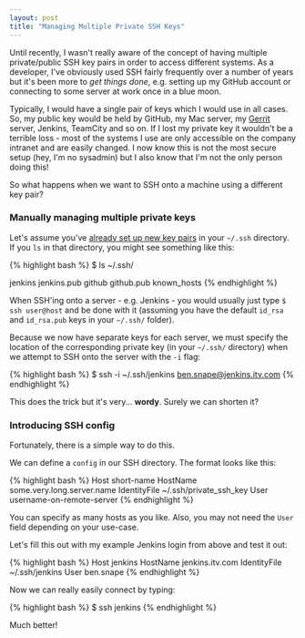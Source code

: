 ```yaml
---
layout: post
title: "Managing Multiple Private SSH Keys"
---
```


Until recently, I wasn't really aware of the concept of having multiple private/public SSH key pairs in order to access different systems. As a developer, I've obviously used SSH fairly frequently over a number of years but it's been more to <em>get things done</em>, e.g. setting up my GitHub account or connecting to some server at work once in a blue moon.

Typically, I would have a single pair of keys which I would use in all cases. So, my public key would be held by GitHub, my Mac server, my <a href="https://code.google.com/p/gerrit/" title="Gerrit" target="_blank">Gerrit</a> server, Jenkins, TeamCity and so on. If I lost my private key it wouldn't be a terrible loss - most of the systems I use are only accessible on the company intranet and are easily changed. I now know this is not the most secure setup (hey, I'm no sysadmin) but I also know that I'm not the only person doing this!

So what happens when we want to SSH onto a machine using a different key pair?

### Manually managing multiple private keys

Let's assume you've <a href="https://help.github.com/articles/generating-ssh-keys" title="ssh-keygen" target="_blank">already set up new key pairs</a> in your <code>~/.ssh</code> directory. If you <code>ls</code> in that directory, you might see something like this:

{% highlight bash %}
$ ls ~/.ssh/

jenkins  jenkins.pub  github  github.pub  known_hosts
{% endhighlight %}

When SSH'ing onto a server - e.g. Jenkins - you would usually just type <code>$ ssh user@host</code> and be done with it (assuming you have the default <code>id_rsa</code> and <code>id_rsa.pub</code> keys in your <code>~/.ssh/</code> folder).

Because we now have separate keys for each server, we must specify the location of the corresponding private key (in your <code>~/.ssh/</code> directory) when we attempt to SSH onto the server with the <code>-i</code> flag:

{% highlight bash %}
$ ssh -i ~/.ssh/jenkins ben.snape@jenkins.itv.com
{% endhighlight %}

This does the trick but it's very... <strong>wordy</strong>. Surely we can shorten it?

### Introducing SSH config

Fortunately, there is a simple way to do this.

We can define a <code>config</code> in our SSH directory. The format looks like this:

{% highlight bash %}
Host           short-name
HostName       some.very.long.server.name
IdentityFile   ~/.ssh/private_ssh_key
User           username-on-remote-server
{% endhighlight %}

You can specify as many hosts as you like. Also, you may not need the <code>User</code> field depending on your use-case.

Let's fill this out with my example Jenkins login from above and test it out:

{% highlight bash %}
Host           jenkins
HostName       jenkins.itv.com
IdentityFile   ~/.ssh/jenkins
User           ben.snape
{% endhighlight %}

Now we can really easily connect by typing:

{% highlight bash %}
$ ssh jenkins
{% endhighlight %}

Much better!
